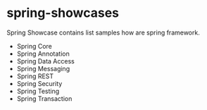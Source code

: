 # spring-showcases
Spring Showcase contains list samples how are spring framework. 

  - Spring Core
  - Spring Annotation
  - Spring Data Access
  - Spring Messaging
  - Spring REST
  - Spring Security
  - Spring Testing
  - Spring Transaction
